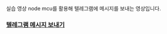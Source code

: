 실습 영상
node mcu를 활용해 텔레그램에 메시지를 보내는 영상입니다.
### [텔레그램 메시지 보내기](https://www.youtube.com/watch?v=gnahxwbEI4M)
